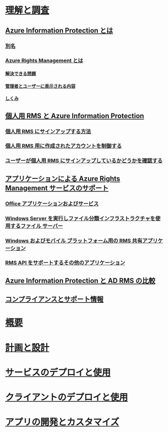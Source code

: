 # [理解と調査](what-is-information-protection.md)
## [Azure Information Protection とは](what-is-information-protection.md)
### [別名](aka.md)
### [Azure Rights Management とは](what-is-azure-rms.md)
#### [解決できる問題](azure-rms-problems-it-solves.md)
#### [管理者とユーザーに表示される内容](what-admins-users-see.md)
#### [しくみ](how-does-it-work.md)
## [個人用 RMS と Azure Information Protection](rms-for-individuals.md)
### [個人用 RMS にサインアップする方法](rms-for-individuals-user-sign-up.md)
### [個人用 RMS 用に作成されたアカウントを制御する](rms-for-individuals-take-control.md)
### [ユーザーが個人用 RMS にサインアップしているかどうかを確認する](rms-for-individuals-identify-sign-up.md)
## [アプリケーションによる Azure Rights Management サービスのサポート](applications-support.md)
### [Office アプリケーションおよびサービス](office-apps-services-support.md)
### [Windows Server を実行しファイル分類インフラストラクチャを使用するファイル サーバー](file-server-support.md)
### [Windows およびモバイル プラットフォーム用の RMS 共有アプリケーション](sharing-app-support.md)
### [RMS API をサポートするその他のアプリケーション](api-support.md)
## [Azure Information Protection と AD RMS の比較](compare-on-premise.md)
## [コンプライアンスとサポート情報](compliance.md)
# [概要](/information-protection/get-started/requirements-azure-rms)
# [計画と設計](/information-protection/plan-design/deployment-roadmap)
# [サービスのデプロイと使用](/information-protection/deploy-use/activate-service)
# [クライアントのデプロイと使用](/information-protection/rms-client/use-client)
# [アプリの開発とカスタマイズ](/information-protection/develop/developers-guide)


<!--HONumber=Feb17_HO2-->


